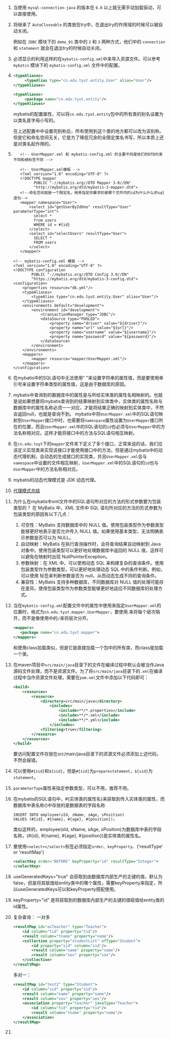 1. 当使用 `mysql-connection-java` 的版本在 `6.0` 以上就无需手动加载驱动，可以直接使用。

2. 将继承了 `AutoCloseable` 的类放在try中，在退出try的作用域的时候可以被自动关闭。

   例如在 `JDBC` 模块下的 `demo_01` 类中的 `2` 和 `3` 两种方式，他们中的 `connection` 和 `statement` 就会在退出try的时候自动关闭。

3. 必须显示的利用<properties resource="db.yml"/>这样的在`mybatis-config.xml`中来导入资源文件。可以参考 `mybatis` 模块下的 `mybatis-config.xml` 文件中的配置。

4. ```xml
   <typeAliases>
        <typeAlias type="cn.edu.tyut.entity.User" alias="User"/>
   </typeAliases>
   ```
   ```xml
   <typeAliases>
        <package name="cn.edu.tyut.entity"/>
   </typeAliases>
   ```
   mybatis的配置属性，可以将`cn.edu.tyut.entity`包中的所有类的别名设置为以类名首字母小写的。

   在上述配置中中设置完别称后，所有使用到这个类的地方都可以改为该别称。但是它和命名空间无关，它是为了降低冗余的全限定类名书写，所以本质上还是对类名起作用的。

5. ```xml-dtd
      <!-- UserMapper.xml 和 mybatis-config.xml 的主要不同是他们的DTD约束不同和根标签不同 -->
	
      <!-- UserMapper.xml模板 -->
      <?xml version="1.0" encoding="UTF-8" ?>
      <!DOCTYPE mapper
            PUBLIC "-//mybatis.org//DTD Mapper 3.0//EN"
            "http://mybatis.org/dtd/mybatis-3-mapper.dtd">
      <!--命名空间就是一个限定名，用来指定你要求的是哪个文件内的id为什么什么的sql语句-->
      <mapper namespace="User">
          <select id="getUserByIdOne" resultType="User" parameterType="int">
            select *
            from users
            WHERE id = #{id}
          </select>
          <select id="selectUsers" resultType="User">
            SELECT *
            FROM users
          </select>
      </mapper>
    ```

   ```xml-dtd
   <!-- mybatis-config.xml 模板 -->
   <?xml version="1.0" encoding="UTF-8" ?>
   <!DOCTYPE configuration
           PUBLIC "-//mybatis.org//DTD Config 3.0//EN"
           "https://mybatis.org/dtd/mybatis-3-config.dtd">
   <configuration>
       <properties resource="db.yml"/>
       <typeAliases>
           <typeAlias type="cn.edu.tyut.entity.User" alias="User"/>
       </typeAliases>
       <environments default="development">
           <environment id="development">
               <transactionManager type="JDBC"/>
               <dataSource type="POOLED">
                   <property name="driver" value="${driver}"/>
                   <property name="url" value="${url}"/>
                   <property name="username" value="${username}"/>
                   <property name="password" value="${password}"/>
               </dataSource>
           </environment>
       </environments>
       <mappers>
           <mapper resource="mapper/UserMapper.xml"/>
       </mappers>
   </configuration>
   ```

6. 在mybatis中的SQL语句中无法使用" "来设置字符串的属性值，而是要使用单引号来设置字符串类型的属性值，这是由于数据库的原因。
7. mybatis中查询到的数据库中的属性是与所给实体类的属性名相映射的。也就是说如果想要将mybatis查询到的结果映射到实体类中，实体类的属性名称与数据库中的属性名称必须一一对应，才能将结果正确的映射到实体类中，不然会返回null，也就是查询不到。
   mybatis中将`UserMapper.xml`中的SQL语句映射到`UserMapper`接口中时，也需要将`namespace`属性设置为`UserMapper`接口所在的位置，而且`UserMapper.xml`中的SQL语句的`id`也必须与`UserMapper`中的方法名称相对应，这样才能将接口中的方法与SQL语句相互映射。
8. 在`cn.edu.tuyt`下的`mapper`文件夹下定义了多个接口，正常来说的话，我们应该定义实现类来实现该接口才能使用接口中的方法，但是通过mybatis中的动态代理机制，会动态的生成接口的实现类，并且`UserMapper.xml`会与`namespace`中设置的文件相互映射，`UserMapper.xml`中的SQL语句的`id`也与`UserMapper`中的方法名称相对应。
9. mybatis的动态代理模式是 JDK 动态代理。
10. [代理模式总结](https://hollischuang.gitee.io/tobetopjavaer/#/basics/java-basic/static-proxy)
11. 为什么在mybatis中xml文件中的SQL语句所对应的方法的形式参数要为包装类型的？
    在 MyBatis 中，XML 文件中 SQL 语句所对应的方法的形式参数为包装类型的原因有以下几点： 
    1. 可空性：MyBatis 支持数据库中的 NULL 值。使用包装类型作为参数类型能够更好地表示是否允许传入 NULL 值。如果使用基本类型，无法明确表示参数是否可以为 NULL。
    2. 自动映射：MyBatis 在执行查询操作时，会将查询结果自动映射到 Java 对象中。使用包装类型可以更好地处理数据库中返回的 NULL 值，这样可以避免在映射时出现 NullPointerException。
    3. 参数映射：在 XML 中，可以使用动态 SQL 来构建复杂的查询条件。使用包装类型作为参数类型，可以更好地处理动态 SQL 中的条件判断。例如，可以使用 <if> 标签来判断参数是否为 null，从而动态生成不同的查询条件。
    4. 兼容性：MyBatis 支持多种数据库，不同数据库对 NULL 值的处理可能存在差异。使用包装类型作为参数类型能够更好地适应不同数据库的处理方式。
12. 当在`mybatis-config.xml`配置文件中的属性中使用来指定`UserMapper.xml`的位置时，格式为`cn.edu.tyut.mapper.UserMapper`，要使用.来将每个层次隔开，而不是像使用中的`/`来将层次分开。
    ```xml
    <mappers>
       <package name="cn.edu.tyut.mapper">
    </mappers>
    ```
    和使用class加载类似，但是它是直接加载一个包中的所有类，而class是加载一个类。

13. 在maven项目中`src/main/java`目录下的文件在编译过程中默认会被当作Java源码文件处理，而不是资源文件。为了将`src/main/java`目录下的`.xml`在编译过程中当作资源文件处理，需要在`pom.xml`文件中添加以下代码即可：
    ```xml
    <build>
        <resources>
            <resource>
                <directory>src/main/java</directory>
                    <includes>
                        <include>**/*.properties</include>
                        <include>**/*.xml</include>
                        <include>**/*.yml</include>
                    </includes>
                <filtering>true</filtering>
            </resource>
        </resources>
    </build>
    ```
    要访问配置文件存放在src/main/java目录下的资源文件必须添加上述代码，不然会报错。
14. 可以使用`#{sid}`和`${sid}`，但是`#{sid}`为`preparestatement`，`${sid}`为`statement`。
15. `parameterType`属性来指定参数类型，可以不用，推荐不用。
16. 在mybatis的SQL语句中，#{实体类的属性名}来获取到传入实体类的属性，而数据库中表名称()中存放的是数据表的字段名称
    ```mysql
    INSERT INTO employee(sId, sName, sAge, sPosition)
    VALUES (#{id}, #{name}, #{age}, #{position});
    ```
    类似这样的，employee(sId, sName, sAge, sPosition)为数据库中表的字段名称，(#{id}, #{name}, #{age}, #{position})是实体类的属性名。
17. 要使用`<select></select>`标签必须指定`order`、`keyProperty`、('resultType' or 'resultMap')
    ```xml
    <selectKey order="BEFORE" keyProperty="id" resultType="Integer">
    </selectKey>
    ```
18. useGeneratedKeys="true" 会获取到由数据库内部生产的主键的值，默认为false，但是将其赋值给entity类中的哪个属性，需要keyProperty来指定，所以useGeneratedKeys可以和keyProperty搭配使用。
19. keyProperty="id" 是将获取到的数据库内部生产的主键的值赋值给entity类的id属性。
20. 复杂查询：
    一对多
    ```xml
    <resultMap id="asTeacher" type="Teacher">
        <id column="tid" property="tid"/>
        <result column="tname" property="name"/>
        <collection property="studentList" ofType="Student">
            <id property="sid" column="sid"/>
            <result column="name" property="name"/>
            <result column="sex" property="sex"/>
        </collection>
    </resultMap>
    ```
    多对一：
    ```xml
    <resultMap id="test2" type="Student">
        <id column="sid" property="sid"/>
        <result column="name" property="name"/>
        <result column="sex" property="sex"/>
        <association property="teacher" javaType="Teacher">
            <id column="tid" property="tid"/>
            <result column="tname" property="name"/>
        </association>
    </resultMap>
    ```
21. 